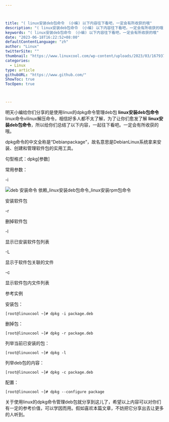 ```yaml
---



title: "( linux安装deb包命令 （小编) 以下内容往下看吧，一定会有所收获的哦"
description: "( linux安装deb包命令 （小编) 以下内容往下看吧，一定会有所收获的哦"
keywords: "( linux安装deb包命令 （小编) 以下内容往下看吧，一定会有所收获的哦"
date: "2023-06-18T16:22:52+08:00"
defaultContentLanguage: "zh"
author: "Linux"
twitterSite: ""
thumbnail: "https://www.linuxcool.com/wp-content/uploads/2023/03/1679378481507_0.png"
categories:
  - Linux
type: article
githubURL: "https://www.github.com/"
ShowToc: true
TocOpen: true



---
```


明天小编给你们分享的是使用linux的dpkg命令管理deb包 **linux安装deb包命令** linux命令vilinux解压命令，相信好多人都不太了解，为了让你们愈发了解 **linux安装deb包命令**，所以给你们总结了以下内容，一起往下看吧。一定会有所收获的哦。

dpkg命令的中文全称是“Debianpackage”，故名意思是DebianLinux系统拿来安装、创建和管理软件包的实用工具。

句型格式：dpkg[参数]

常用参数：﻿

-i

![deb 安装命令 依赖_linux安装deb包命令_linux安装rpm包命令](https://www.linuxcool.com/wp-content/uploads/2023/03/1679378481507_0.png)

安装软件包

-r

删掉软件包

-l

显示已安装软件包列表

-L

显示于软件包关联的文件

-c

显示软件包内文件列表

参考实例﻿

安装包：

```
[root@linuxcool ~]# dpkg -i package.deb
```

删掉包：

```
[root@linuxcool ~]# dpkg -r package.deb
```

列举当前已安装的包：

```
[root@linuxcool ~]# dpkg -l
```

列举deb包的内容：

```
[root@linuxcool ~]# dpkg -c package.deb
```

配置：

```
[root@linuxcool ~]# dpkg --configure package
```

关于使用linux的dpkg命令管理deb包就分享到这儿了，希望以上内容可以对你们有一定的参考价值，可以学因而用。假如喜欢本篇文章，不妨把它分享出去让更多的人听到。